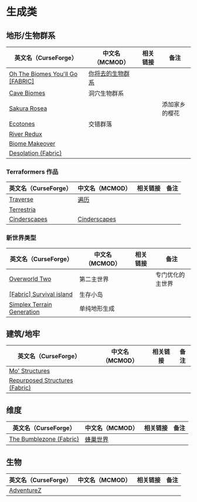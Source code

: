 # 生成类

## 地形/生物群系

| 英文名（CurseForge）                                                                                           | 中文名（MCMOD）                                          | 相关链接 | 备注           |
| -------------------------------------------------------------------------------------------------------------- | -------------------------------------------------------- | -------- | -------------- |
| [Oh The Biomes You'll Go [FABRIC]](https://www.curseforge.com/minecraft/mc-mods/oh-the-biomes-youll-go-fabric) | [你将去的生物群系](https://www.mcmod.cn/class/1618.html) |          |                |
| [Cave Biomes](https://www.curseforge.com/minecraft/mc-mods/cave-biomes)                                        | 洞穴生物群系                                             |          |                |
| [Sakura Rosea](https://www.curseforge.com/minecraft/mc-mods/sakura-rosea)                                      |                                                          |          | 添加家乡的樱花 |
| [Ecotones](https://www.curseforge.com/minecraft/mc-mods/ecotones)                                              | 交错群落                                                 |          |                |
| [River Redux](https://www.curseforge.com/minecraft/mc-mods/river-redux)                                        |                                                          |          |                |
| [Biome Makeover](https://www.curseforge.com/minecraft/mc-mods/biome-makeover)                                  |                                                          |          |                |
| [Desolation (Fabric)](https://www.curseforge.com/minecraft/mc-mods/desolation)                                 |                                                          |          |                |

### Terraformers 作品

| 英文名（CurseForge）                                                      | 中文名（MCMOD）                                      | 相关链接 | 备注 |
| ------------------------------------------------------------------------- | ---------------------------------------------------- | -------- | ---- |
| [Traverse](https://www.curseforge.com/minecraft/mc-mods/traverse)         | [遍历](https://www.mcmod.cn/class/1416.html)         |          |      |
| [Terrestria](https://www.curseforge.com/minecraft/mc-mods/terrestria)     |                                                      |          |      |
| [Cinderscapes](https://www.curseforge.com/minecraft/mc-mods/cinderscapes) | [Cinderscapes](https://www.mcmod.cn/class/3147.html) |          |      |

### 新世界类型

| 英文名（CurseForge）                                                                                  | 中文名（MCMOD） | 相关链接 | 备注             |
| ----------------------------------------------------------------------------------------------------- | --------------- | -------- | ---------------- |
| [Overworld Two](https://www.curseforge.com/minecraft/mc-mods/overworld-two)                           | 第二主世界      |          | 专门优化的主世界 |
| [[Fabric] Survival island](https://www.curseforge.com/minecraft/mc-mods/fabric-survival-island)       | 生存小岛        |          |                  |
| [Simplex Terrain Generation](https://www.curseforge.com/minecraft/mc-mods/simplex-terrain-generation) | 单纯地形生成    |          |                  |

## 建筑/地牢

| 英文名（CurseForge）                                                                                        | 中文名（MCMOD） | 相关链接 | 备注 |
| ----------------------------------------------------------------------------------------------------------- | --------------- | -------- | ---- |
| [Mo' Structures](https://www.curseforge.com/minecraft/mc-mods/mo-structures)                                |                 |          |      |
| [Repurposed Structures (Fabric)](https://www.curseforge.com/minecraft/mc-mods/repurposed-structures-fabric) |                 |          |      |

## 维度

| 英文名（CurseForge）                                                                          | 中文名（MCMOD）                                  | 相关链接 | 备注 |
| --------------------------------------------------------------------------------------------- | ------------------------------------------------ | -------- | ---- |
| [The Bumblezone (Fabric)](https://www.curseforge.com/minecraft/mc-mods/the-bumblezone-fabric) | [蜂巢世界](https://www.mcmod.cn/class/2489.html) |          |      |

## 生物

| 英文名（CurseForge）                                                  | 中文名（MCMOD） | 相关链接 | 备注 |
| --------------------------------------------------------------------- | --------------- | -------- | ---- |
| [AdventureZ](https://www.curseforge.com/minecraft/mc-mods/adventurez) |                 |          |      |

